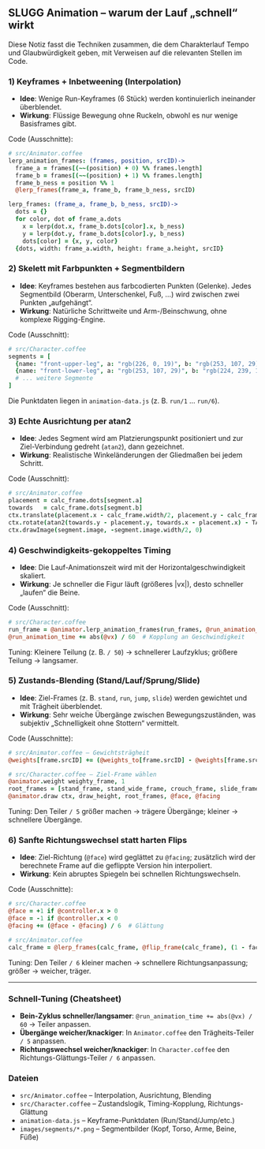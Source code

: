 ## SLUGG Animation – warum der Lauf „schnell“ wirkt

Diese Notiz fasst die Techniken zusammen, die dem Charakterlauf Tempo und Glaubwürdigkeit geben, mit Verweisen auf die relevanten Stellen im Code.

### 1) Keyframes + Inbetweening (Interpolation)
- **Idee**: Wenige Run-Keyframes (6 Stück) werden kontinuierlich ineinander überblendet.
- **Wirkung**: Flüssige Bewegung ohne Ruckeln, obwohl es nur wenige Basisframes gibt.

Code (Ausschnitte):
```coffeescript
# src/Animator.coffee
lerp_animation_frames: (frames, position, srcID)->
  frame_a = frames[(~~(position) + 0) %% frames.length]
  frame_b = frames[(~~(position) + 1) %% frames.length]
  frame_b_ness = position %% 1
  @lerp_frames(frame_a, frame_b, frame_b_ness, srcID)

lerp_frames: (frame_a, frame_b, b_ness, srcID)->
  dots = {}
  for color, dot of frame_a.dots
    x = lerp(dot.x, frame_b.dots[color].x, b_ness)
    y = lerp(dot.y, frame_b.dots[color].y, b_ness)
    dots[color] = {x, y, color}
  {dots, width: frame_a.width, height: frame_a.height, srcID}
```

### 2) Skelett mit Farbpunkten + Segmentbildern
- **Idee**: Keyframes bestehen aus farbcodierten Punkten (Gelenke). Jedes Segmentbild (Oberarm, Unterschenkel, Fuß, …) wird zwischen zwei Punkten „aufgehängt“.
- **Wirkung**: Natürliche Schrittweite und Arm-/Beinschwung, ohne komplexe Rigging-Engine.

Code (Ausschnitt):
```coffeescript
# src/Character.coffee
segments = [
  {name: "front-upper-leg", a: "rgb(226, 0, 19)", b: "rgb(253, 107, 29)"}
  {name: "front-lower-leg", a: "rgb(253, 107, 29)", b: "rgb(224, 239, 105)"}
  # ... weitere Segmente
]
```

Die Punktdaten liegen in `animation-data.js` (z. B. `run/1` … `run/6`).

### 3) Echte Ausrichtung per atan2
- **Idee**: Jedes Segment wird am Platzierungspunkt positioniert und zur Ziel-Verbindung gedreht (`atan2`), dann gezeichnet.
- **Wirkung**: Realistische Winkeländerungen der Gliedmaßen bei jedem Schritt.

Code (Ausschnitt):
```coffeescript
# src/Animator.coffee
placement = calc_frame.dots[segment.a]
towards   = calc_frame.dots[segment.b]
ctx.translate(placement.x - calc_frame.width/2, placement.y - calc_frame.height)
ctx.rotate(atan2(towards.y - placement.y, towards.x - placement.x) - TAU/4)
ctx.drawImage(segment.image, -segment.image.width/2, 0)
```

### 4) Geschwindigkeits-gekoppeltes Timing
- **Idee**: Die Lauf-Animationszeit wird mit der Horizontalgeschwindigkeit skaliert.
- **Wirkung**: Je schneller die Figur läuft (größeres |vx|), desto schneller „laufen“ die Beine.

Code (Ausschnitt):
```coffeescript
# src/Character.coffee
run_frame = @animator.lerp_animation_frames(run_frames, @run_animation_time, "run")
@run_animation_time += abs(@vx) / 60  # Kopplung an Geschwindigkeit
```

Tuning: Kleinere Teilung (z. B. `/ 50`) → schnellerer Laufzyklus; größere Teilung → langsamer.

### 5) Zustands-Blending (Stand/Lauf/Sprung/Slide)
- **Idee**: Ziel-Frames (z. B. `stand`, `run`, `jump`, `slide`) werden gewichtet und mit Trägheit überblendet.
- **Wirkung**: Sehr weiche Übergänge zwischen Bewegungszuständen, was subjektiv „Schnelligkeit ohne Stottern“ vermittelt.

Code (Ausschnitte):
```coffeescript
# src/Animator.coffee – Gewichtsträgheit
@weights[frame.srcID] += (@weights_to[frame.srcID] - @weights[frame.srcID]) / 5

# src/Character.coffee – Ziel-Frame wählen
@animator.weight weighty_frame, 1
root_frames = [stand_frame, stand_wide_frame, crouch_frame, slide_frame, wall_slide_frame, air_frame, run_frame]
@animator.draw ctx, draw_height, root_frames, @face, @facing
```

Tuning: Den Teiler `/ 5` größer machen → trägere Übergänge; kleiner → schnellere Übergänge.

### 6) Sanfte Richtungswechsel statt harten Flips
- **Idee**: Ziel-Richtung (`@face`) wird geglättet zu `@facing`; zusätzlich wird der berechnete Frame auf die geflippte Version hin interpoliert.
- **Wirkung**: Kein abruptes Spiegeln bei schnellen Richtungswechseln.

Code (Ausschnitte):
```coffeescript
# src/Character.coffee
@face = +1 if @controller.x > 0
@face = -1 if @controller.x < 0
@facing += (@face - @facing) / 6  # Glättung

# src/Animator.coffee
calc_frame = @lerp_frames(calc_frame, @flip_frame(calc_frame), (1 - facing) / 2)
```

Tuning: Den Teiler `/ 6` kleiner machen → schnellere Richtungsanpassung; größer → weicher, träger.

---

### Schnell-Tuning (Cheatsheet)
- **Bein-Zyklus schneller/langsamer**: `@run_animation_time += abs(@vx) / 60` → Teiler anpassen.
- **Übergänge weicher/knackiger**: In `Animator.coffee` den Trägheits-Teiler `/ 5` anpassen.
- **Richtungswechsel weicher/knackiger**: In `Character.coffee` den Richtungs-Glättungs-Teiler `/ 6` anpassen.

### Dateien
- `src/Animator.coffee` – Interpolation, Ausrichtung, Blending
- `src/Character.coffee` – Zustandslogik, Timing-Kopplung, Richtungs-Glättung
- `animation-data.js` – Keyframe-Punktdaten (Run/Stand/Jump/etc.)
- `images/segments/*.png` – Segmentbilder (Kopf, Torso, Arme, Beine, Füße)


